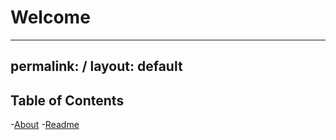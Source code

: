# Welcome

---
permalink: /
layout: default
---

## Table of Contents

-[About](about.html)
-[Readme](README.md)